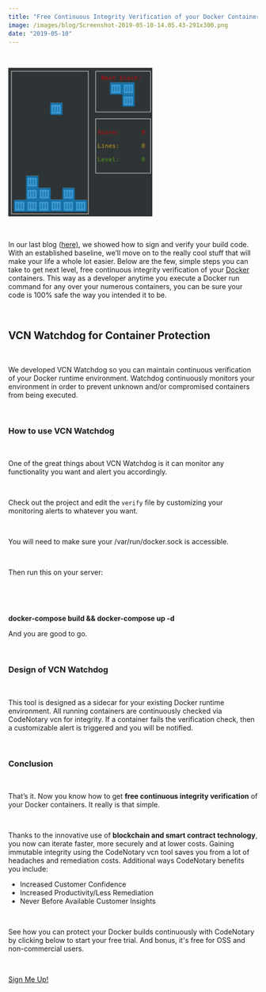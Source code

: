 ```yaml
---
title: "Free Continuous Integrity Verification of your Docker Containers"
image: /images/blog/Screenshot-2019-05-10-14.05.43-291x300.png
date: "2019-05-10"
---
```


 

![Docker Container Tetris](/images/blog/Screenshot-2019-05-10-14.05.43-291x300.png)

 

In our last blog ([here)](https://www.codenotary.io/verify-the-integrity-of-a-docker-image-for-free-with-codenotary/), we showed how to sign and verify your build code. With an established baseline, we’ll move on to the really cool stuff that will make your life a whole lot easier. Below are the few, simple steps you can take to get next level, free continuous integrity verification of your [Docker](https://hub.docker.com/) containers. This way as a developer anytime you execute a Docker run command for any over your numerous containers, you can be sure your code is 100% safe the way you intended it to be.

 

## **VCN Watchdog for Container Protection**

 

We developed VCN Watchdog so you can maintain continuous verification of your Docker runtime environment. Watchdog continuously monitors your environment in order to prevent unknown and/or compromised containers from being executed.

 

### **How to use VCN Watchdog**

 

One of the great things about VCN Watchdog is it can monitor any functionality you want and alert you accordingly.

 

Check out the project and edit the `verify` file by customizing your monitoring alerts to whatever you want.

 

You will need to make sure your /var/run/docker.sock is accessible.

 

Then run this on your server:

 

 

**docker-compose build && docker-compose up -d**

And you are good to go.

 

### **Design of VCN Watchdog**

 

This tool is designed as a sidecar for your existing Docker runtime environment. All running containers are continuously checked via CodeNotary vcn for integrity. If a container fails the verification check, then a customizable alert is triggered and you will be notified.

 

### **Conclusion** 

 

That’s it. Now you know how to get **free continuous integrity verification** of your Docker containers. It really is that simple.

 

Thanks to the innovative use of **blockchain and smart contract technology**, you now can iterate faster, more securely and at lower costs. Gaining immutable integrity using the CodeNotary vcn tool saves you from a lot of headaches and remediation costs. Additional ways CodeNotary benefits you include:

- Increased Customer Confidence
- Increased Productivity/Less Remediation
- Never Before Available Customer Insights

 

See how you can protect your Docker builds continuously with CodeNotary by clicking below to start your free trial. And bonus, it's free for OSS and non-commercial users.

 

[Sign Me Up!](https://dashboard.codenotary.io/auth/signup)
